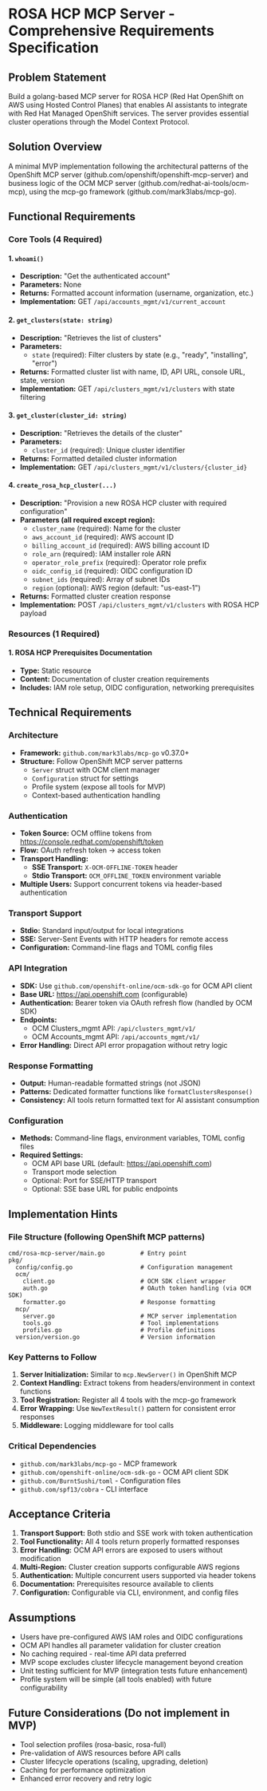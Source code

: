 # ROSA HCP MCP Server - Comprehensive Requirements Specification

## Problem Statement
Build a golang-based MCP server for ROSA HCP (Red Hat OpenShift on AWS using Hosted Control Planes) that enables AI assistants to integrate with Red Hat Managed OpenShift services. The server provides essential cluster operations through the Model Context Protocol.

## Solution Overview
A minimal MVP implementation following the architectural patterns of the OpenShift MCP server (github.com/openshift/openshift-mcp-server) and business logic of the OCM MCP server (github.com/redhat-ai-tools/ocm-mcp), using the mcp-go framework (github.com/mark3labs/mcp-go).

## Functional Requirements

### Core Tools (4 Required)

#### 1. `whoami()`
- **Description:** "Get the authenticated account"
- **Parameters:** None
- **Returns:** Formatted account information (username, organization, etc.)
- **Implementation:** GET `/api/accounts_mgmt/v1/current_account`

#### 2. `get_clusters(state: string)`
- **Description:** "Retrieves the list of clusters"
- **Parameters:**
  - `state` (required): Filter clusters by state (e.g., "ready", "installing", "error")
- **Returns:** Formatted cluster list with name, ID, API URL, console URL, state, version
- **Implementation:** GET `/api/clusters_mgmt/v1/clusters` with state filtering

#### 3. `get_cluster(cluster_id: string)`
- **Description:** "Retrieves the details of the cluster"
- **Parameters:**
  - `cluster_id` (required): Unique cluster identifier
- **Returns:** Formatted detailed cluster information
- **Implementation:** GET `/api/clusters_mgmt/v1/clusters/{cluster_id}`

#### 4. `create_rosa_hcp_cluster(...)`
- **Description:** "Provision a new ROSA HCP cluster with required configuration"
- **Parameters (all required except region):**
  - `cluster_name` (required): Name for the cluster
  - `aws_account_id` (required): AWS account ID
  - `billing_account_id` (required): AWS billing account ID
  - `role_arn` (required): IAM installer role ARN
  - `operator_role_prefix` (required): Operator role prefix
  - `oidc_config_id` (required): OIDC configuration ID
  - `subnet_ids` (required): Array of subnet IDs
  - `region` (optional): AWS region (default: "us-east-1")
- **Returns:** Formatted cluster creation response
- **Implementation:** POST `/api/clusters_mgmt/v1/clusters` with ROSA HCP payload

### Resources (1 Required)

#### 1. ROSA HCP Prerequisites Documentation
- **Type:** Static resource
- **Content:** Documentation of cluster creation requirements
- **Includes:** IAM role setup, OIDC configuration, networking prerequisites

## Technical Requirements

### Architecture
- **Framework:** `github.com/mark3labs/mcp-go` v0.37.0+
- **Structure:** Follow OpenShift MCP server patterns
  - `Server` struct with OCM client manager
  - `Configuration` struct for settings
  - Profile system (expose all tools for MVP)
  - Context-based authentication handling

### Authentication
- **Token Source:** OCM offline tokens from https://console.redhat.com/openshift/token
- **Flow:** OAuth refresh token → access token
- **Transport Handling:**
  - **SSE Transport:** `X-OCM-OFFLINE-TOKEN` header
  - **Stdio Transport:** `OCM_OFFLINE_TOKEN` environment variable
- **Multiple Users:** Support concurrent tokens via header-based authentication

### Transport Support
- **Stdio:** Standard input/output for local integrations
- **SSE:** Server-Sent Events with HTTP headers for remote access
- **Configuration:** Command-line flags and TOML config files

### API Integration
- **SDK:** Use `github.com/openshift-online/ocm-sdk-go` for OCM API client
- **Base URL:** https://api.openshift.com (configurable)
- **Authentication:** Bearer token via OAuth refresh flow (handled by OCM SDK)
- **Endpoints:** 
  - OCM Clusters_mgmt API: `/api/clusters_mgmt/v1/`
  - OCM Accounts_mgmt API: `/api/accounts_mgmt/v1/`
- **Error Handling:** Direct API error propagation without retry logic

### Response Formatting
- **Output:** Human-readable formatted strings (not JSON)
- **Patterns:** Dedicated formatter functions like `formatClustersResponse()`
- **Consistency:** All tools return formatted text for AI assistant consumption

### Configuration
- **Methods:** Command-line flags, environment variables, TOML config files
- **Required Settings:**
  - OCM API base URL (default: https://api.openshift.com)
  - Transport mode selection
  - Optional: Port for SSE/HTTP transport
  - Optional: SSE base URL for public endpoints

## Implementation Hints

### File Structure (following OpenShift MCP patterns)
```
cmd/rosa-mcp-server/main.go          # Entry point
pkg/
  config/config.go                   # Configuration management
  ocm/
    client.go                        # OCM SDK client wrapper
    auth.go                          # OAuth token handling (via OCM SDK)
    formatter.go                     # Response formatting
  mcp/
    server.go                        # MCP server implementation
    tools.go                         # Tool implementations
    profiles.go                      # Profile definitions
  version/version.go                 # Version information
```

### Key Patterns to Follow
1. **Server Initialization:** Similar to `mcp.NewServer()` in OpenShift MCP
2. **Context Handling:** Extract tokens from headers/environment in context functions
3. **Tool Registration:** Register all 4 tools with the mcp-go framework
4. **Error Wrapping:** Use `NewTextResult()` pattern for consistent error responses
5. **Middleware:** Logging middleware for tool calls

### Critical Dependencies
- `github.com/mark3labs/mcp-go` - MCP framework
- `github.com/openshift-online/ocm-sdk-go` - OCM API client SDK
- `github.com/BurntSushi/toml` - Configuration files
- `github.com/spf13/cobra` - CLI interface

## Acceptance Criteria
1. **Transport Support:** Both stdio and SSE work with token authentication
2. **Tool Functionality:** All 4 tools return properly formatted responses
3. **Error Handling:** OCM API errors are exposed to users without modification
4. **Multi-Region:** Cluster creation supports configurable AWS regions
5. **Authentication:** Multiple concurrent users supported via header tokens
6. **Documentation:** Prerequisites resource available to clients
7. **Configuration:** Configurable via CLI, environment, and config files

## Assumptions
- Users have pre-configured AWS IAM roles and OIDC configurations
- OCM API handles all parameter validation for cluster creation
- No caching required - real-time API data preferred
- MVP scope excludes cluster lifecycle management beyond creation
- Unit testing sufficient for MVP (integration tests future enhancement)
- Profile system will be simple (all tools enabled) with future configurability

## Future Considerations (Do not implement in MVP)
- Tool selection profiles (rosa-basic, rosa-full)
- Pre-validation of AWS resources before API calls
- Cluster lifecycle operations (scaling, upgrading, deletion)
- Caching for performance optimization
- Enhanced error recovery and retry logic

